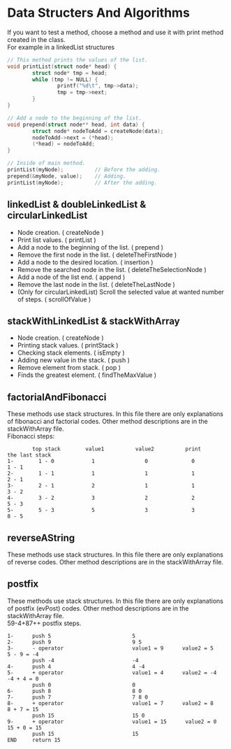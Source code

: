  # Data Structers And Algorithms
If you want to test a method, choose a method and use it with print method created in the class. <br/>
For example in a linkedList structures
```c
// This method prints the values of the list.
void printList(struct node* head) {
        struct node* tmp = head;
        while (tmp != NULL) {
                printf("%d\t", tmp->data);
                tmp = tmp->next;
        }
}

// Add a node to the beginning of the list.
void prepend(struct node** head, int data) {
        struct node* nodeToAdd = createNode(data);
        nodeToAdd->next = (*head);
        (*head) = nodeToAdd;
}

// Inside of main method.
printList(myNode);          // Before the adding.
prepend(&myNode, value);    // Adding.
printList(myNode);          // After the adding.
```

## linkedList & doubleLinkedList & circularLinkedList
- Node creation. ( createNode )
- Print list values. ( printList )
- Add a node to the beginning of the list. ( prepend )
- Remove the first node in the list. ( deleteTheFirstNode )
- Add a node to the desired location. ( insertion )
- Remove the searched node in the list. ( deleteTheSelectionNode )
- Add a node of the list end. ( append )
- Remove the last node in the list. ( deleteTheLastNode )
- (Only for circularLinkedList) Scroll the selected value at wanted number of steps. ( scrollOfValue )

## stackWithLinkedList & stackWithArray
- Node creation. ( createNode )
- Printing stack values. ( printStack )
- Checking stack elements. ( isEmpty )
- Adding new value in the stack. ( push )
- Remove element from stack. ( pop )
- Finds the greatest element. ( findTheMaxValue )

## factorialAndFibonacci
These methods use stack structures. In this file there are only explanations of fibonacci and factorial codes. Other method descriptions are in the stackWithArray file. <br/>
Fibonacci steps:
```
        top stack        value1          value2          print           the last stack
1-        1 - 0            1                0              0                 1 - 1
2-        1 - 1            1                1              1                 2 - 1
3-        2 - 1            2                1              1                 3 - 2
4-        3 - 2            3                2              2                 5 - 3
5-        5 - 3            5                3              3                 8 - 5
```

## reverseAString
These methods use stack structures. In this file there are only explanations of reverse codes. Other method descriptions are in the stackWithArray file.

## postfix
These methods use stack structures. In this file there are only explanations of postfix (evPost) codes. Other method descriptions are in the stackWithArray file. <br/> 59-4+87++ postfix steps.
```
1-      push 5                          5
2-      push 9                          9 5
3-      - operator                      value1 = 9      value2 = 5      5 - 9 = -4
        push -4                         -4
4-      push 4                          4 -4
5-      + operator                      value1 = 4      value2 = -4     -4 + 4 = 0
        push 0                          0
6-      push 8                          8 0
7-      push 7                          7 8 0
8-      + operator                      value1 = 7      value2 = 8      8 + 7 = 15
        push 15                         15 0
9-      + operator                      value1 = 15      value2 = 0     15 + 0 = 15
        push 15                         15
END     return 15
```